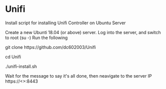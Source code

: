 # Unifi
Install script for installing Unifi Controller on Ubuntu Server

Create a new Ubunti 18.04 (or above) server.
Log into the server, and switch to root (su -)
Run the following

<P>git clone https://github.com/dc602003/Unifi</P>
<P>cd Unifi</P>
<P>./unifi-install.sh</P>

Wait for the message to say it's all done, then neavigate to the server IP
https://<<ServerIP>>:8443
